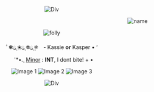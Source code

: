 <p align="center">
  <img src="https://i.postimg.cc/pXLCZrDy/Untitled53-20250122041947.png" alt="Div">
</p>
<p align="right">
  <img src="https://i.postimg.cc/FKjdLtHN/IMG-4257.png" alt="name">
</p>
<p align="center">
  <img src="https://i.postimg.cc/KjQ85F6h/IMG-4256.png" alt="folly">
</p>

<p align="center">
  ﾟ❃ུ۪ ❀ུ۪ ❁ུ۪ ❃۪⠀   -   Kassie <strong>or</strong> Kasper   • ‘
  <br>
⠀'*•.¸ <u>Minor</u> : <strong>INT</strong>, I dont bite! + •
  <br>
  
<p align="center">
  <img src="https://64.media.tumblr.com/52ccf437b2388f2be982ac3757c8f673/3409704c5cea7f24-e8/s100x200/2ddb5e9ff513644b18b91c19aec9a086dab579b2.pnj" alt="Image 1">
  <img src="https://64.media.tumblr.com/e38419dde170cc90b6b5404eac24fd2c/473928ea48888009-52/s100x200/a977a22d2d5b940af9c47302db0001f7572c5dc3.pnj" alt="Image 2">
  <img src="https://64.media.tumblr.com/d110c15fa9f64654b442ef79808d7332/f943d9890bee0f57-10/s100x200/55feef14685f68105c94d7d1f71a14230d63c71a.gifv" alt="Image 3">
</p>

<p align="center">
  <img src="https://i.postimg.cc/7Zy64GmZ/Untitled53-20250122041942.png" alt="Div">
</p>
